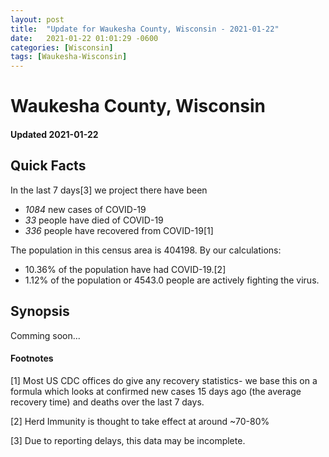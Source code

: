 ```yaml
---
layout: post
title:  "Update for Waukesha County, Wisconsin - 2021-01-22"
date:   2021-01-22 01:01:29 -0600
categories: [Wisconsin]
tags: [Waukesha-Wisconsin]
---
```


# Waukesha County, Wisconsin
#### Updated 2021-01-22

## Quick Facts

In the last 7 days[3] we project there have been
- *1084* new cases of COVID-19
- *33* people have died of COVID-19
- *336* people have recovered from COVID-19[1]

The population in this census area is 404198. By our calculations:
- 10.36% of the population have had COVID-19.[2]
- 1.12% of the population or 4543.0 people are actively fighting the virus.

## Synopsis

Comming soon...


#### Footnotes

[1] Most US CDC offices do give any recovery statistics- we base this on a formula which looks at confirmed new cases
15 days ago (the average recovery time) and deaths over the last 7 days.

[2] Herd Immunity is thought to take effect at around ~70-80%

[3] Due to reporting delays, this data may be incomplete.
 
    